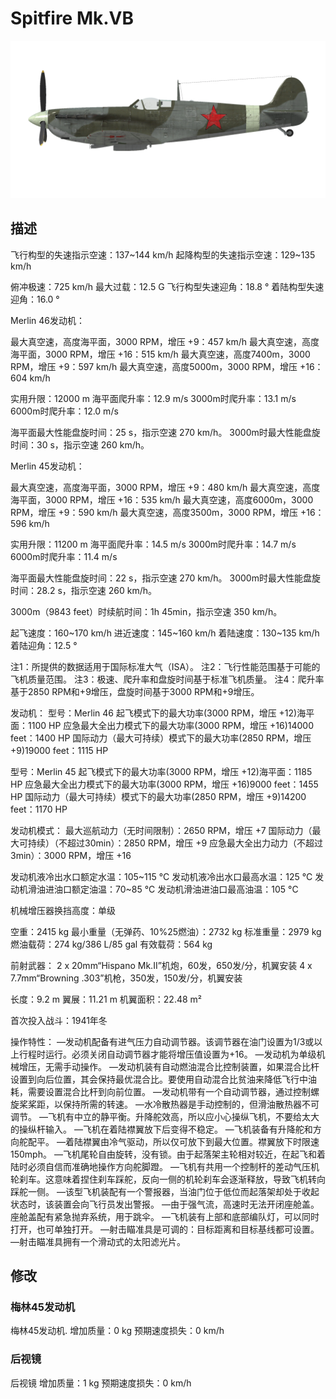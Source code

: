 ﻿# Spitfire Mk.VB

![spitfiremkvb](../images/spitfiremkvb.png)

## 描述

飞行构型的失速指示空速：137~144 km/h
起降构型的失速指示空速：129~135 km/h

俯冲极速：725 km/h
最大过载：12.5 G
飞行构型失速迎角：18.8 °
着陆构型失速迎角：16.0 °


Merlin 46发动机：

最大真空速，高度海平面，3000 RPM，增压 +9：457 km/h
最大真空速，高度海平面，3000 RPM，增压 +16：515 km/h
最大真空速，高度7400m，3000 RPM，增压 +9：597 km/h
最大真空速，高度5000m，3000 RPM，增压 +16：604 km/h

实用升限：12000 m
海平面爬升率：12.9 m/s
3000m时爬升率：13.1 m/s
6000m时爬升率：12.0 m/s

海平面最大性能盘旋时间：25 s，指示空速 270 km/h。
3000m时最大性能盘旋时间：30 s，指示空速 260 km/h。


Merlin 45发动机：

最大真空速，高度海平面，3000 RPM，增压 +9：480 km/h
最大真空速，高度海平面，3000 RPM，增压 +16：535 km/h
最大真空速，高度6000m，3000 RPM，增压 +9：590 km/h
最大真空速，高度3500m，3000 RPM，增压 +16：596 km/h

实用升限：11200 m
海平面爬升率：14.5 m/s
3000m时爬升率：14.7 m/s
6000m时爬升率：11.4 m/s

海平面最大性能盘旋时间：22 s，指示空速 270 km/h。
3000m时最大性能盘旋时间：28.2 s，指示空速 260 km/h。


3000m（9843 feet）时续航时间：1h 45min，指示空速 350 km/h。

起飞速度：160~170 km/h
进近速度：145~160 km/h
着陆速度：130~135 km/h
着陆迎角：12.5 °

注1：所提供的数据适用于国际标准大气（ISA）。
注2：飞行性能范围基于可能的飞机质量范围。
注3：极速、爬升率和盘旋时间基于标准飞机质量。
注4：爬升率基于2850 RPM和+9增压，盘旋时间基于3000 RPM和+9增压。

发动机：
型号：Merlin 46
起飞模式下的最大功率(3000 RPM，增压 +12)海平面：1100 HP
应急最大全出力模式下的最大功率(3000 RPM，增压 +16)14000 feet：1400 HP
国际动力（最大可持续）模式下的最大功率(2850 RPM，增压 +9)19000 feet：1115 HP

型号：Merlin 45
起飞模式下的最大功率(3000 RPM，增压 +12)海平面：1185 HP
应急最大全出力模式下的最大功率(3000 RPM，增压 +16)9000 feet：1455 HP
国际动力（最大可持续）模式下的最大功率(2850 RPM，增压 +9)14200 feet：1170 HP

发动机模式：
最大巡航动力（无时间限制）：2650 RPM，增压 +7
国际动力（最大可持续）（不超过30min）：2850 RPM，增压 +9
应急最大全出力动力（不超过3min）：3000 RPM，增压 +16

发动机液冷出水口额定水温：105~115 °C
发动机液冷出水口最高水温：125 °C
发动机滑油进油口额定油温：70~85 °C
发动机滑油进油口最高油温：105 °C

机械增压器换挡高度：单级

空重：2415 kg
最小重量（无弹药、10%25燃油）：2732 kg
标准重量：2979 kg
燃油载荷：274 kg/386 L/85 gal
有效载荷：564 kg

前射武器：
2 x 20mm“Hispano Mk.II”机炮，60发，650发/分，机翼安装
4 x 7.7mm“Browning .303”机枪，350发，150发/分，机翼安装

长度：9.2 m
翼展：11.21 m
机翼面积：22.48 m²

首次投入战斗：1941年冬

操作特性：
—发动机配备有进气压力自动调节器。该调节器在油门设置为1/3或以上行程时运行。必须关闭自动调节器才能将增压值设置为+16。
—发动机为单级机械增压，无需手动操作。
—发动机装有自动燃油混合比控制装置，如果混合比杆设置到向后位置，其会保持最优混合比。要使用自动混合比贫油来降低飞行中油耗，需要设置混合比杆到向前位置。
—发动机带有一个自动调节器，通过控制螺旋桨桨距，以保持所需的转速。
—水冷散热器是手动控制的，但滑油散热器不可调节。
—飞机有中立的静平衡。升降舵效高，所以应小心操纵飞机，不要给太大的操纵杆输入。
—飞机在着陆襟翼放下后变得不稳定。
—飞机装备有升降舵和方向舵配平。
—着陆襟翼由冷气驱动，所以仅可放下到最大位置。襟翼放下时限速150mph。
—飞机尾轮自由旋转，没有锁。由于起落架主轮相对较近，在起飞和着陆时必须自信而准确地操作方向舵脚蹬。
—飞机有共用一个控制杆的差动气压机轮刹车。这意味着捏住刹车踩舵，反向一侧的机轮刹车会逐渐释放，导致飞机转向踩舵一侧。
—该型飞机装配有一个警报器，当油门位于低位而起落架却处于收起状态时，该装置会向飞行员发出警报。
—由于强气流，高速时无法开闭座舱盖。座舱盖配有紧急抛弃系统，用于跳伞。
—飞机装有上部和底部编队灯，可以同时打开，也可单独打开。
—射击瞄准具是可调的：目标距离和目标基线都可设置。
—射击瞄准具拥有一个滑动式的太阳滤光片。

## 修改


### 梅林45发动机

梅林45发动机. 
增加质量：0 kg
预期速度损失：0 km/h

### 后视镜

后视镜
增加质量：1 kg
预期速度损失：0 km/h